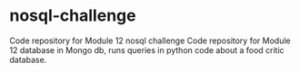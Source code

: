 # nosql-challenge
Code repository for Module 12 nosql challenge
Code repository for Module 12 database in Mongo db, runs queries in python code about a food critic database.
